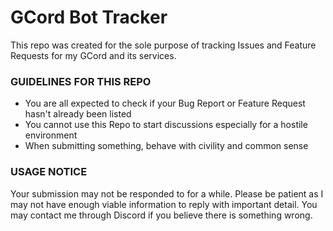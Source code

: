 # GCord Bot Tracker
This repo was created for the sole purpose of tracking Issues and Feature Requests for my GCord and its services.

### GUIDELINES FOR THIS REPO
- You are all expected to check if your Bug Report or Feature Request hasn't already been listed
- You cannot use this Repo to start discussions especially for a hostile environment
- When submitting something, behave with civility and common sense

### USAGE NOTICE
Your submission may not be responded to for a while. Please be patient as I may not have enough viable information to reply with important detail. You may contact me through Discord if you believe there is something wrong. 
